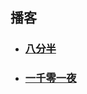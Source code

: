 ## 播客

- ### [八分半](https://youtube.com/playlist?list=PLopK6plA72TyJ8tXqmkY1WSTL3s9X7It-&si=S6el03dVxJLba_fa)
- ### [一千零一夜](https://youtube.com/playlist?list=PLATwx1z00HsdanKZcTMQEc-n_Bhu_aZ76&si=OcrKCcZbiYBdrznt)
